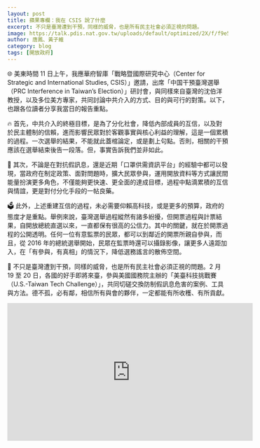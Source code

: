 ```yaml
---
layout: post
title: 蘋果專欄：我在 CSIS 說了什麼
excerpt: 不只是臺灣遭到干預，同樣的威脅，也是所有民主社會必須正視的問題。
image: https://talk.pdis.nat.gov.tw/uploads/default/optimized/2X/f/f9e54b4ab563a8caa2bf15bf68147f913913eeb2_2_1380x386.jpeg
author: 唐鳳、黃子維
category: blog
tags: [開放政府]
---
```


🌐 美東時間 11 日上午，我應華府智庫「戰略暨國際研究中心（Center for Strategic and International Studies, CSIS）」邀請，出席「中国干預臺灣選舉（PRC Interference in Taiwan’s Election）」研討會，與同樣來自臺灣的沈伯洋教授，以及多位美方專家，共同討論中共介入的方式、目的與可行的對策。以下，也跟各位讀者分享我當日的報告重點。

🔥 首先，中共介入的終極目標，是為了分化社會，降低內部成員的互信，以及對於民主體制的信賴，進而影響民眾對於客觀事實與核心利益的理解，這是一個累積的過程。一次選舉的結果，不能就此蓋棺論定，或是劃上句點。否則，相關的干預應該在選舉結束後告一段落。但，事實告訴我們並非如此。

🚸 其次，不論是在對抗假訊息，還是近期「口罩供需資訊平台」的經驗中都可以發現，當政府在制定政策、面對問題時，擴大民眾參與，運用開放資料等方式讓民間能量扮演更多角色，不僅能夠更快速、更全面的達成目標，過程中點滴累積的互信與情誼，更是對付分化手段的一帖良藥。

🗳️ 此外，上述重建互信的過程，未必需要仰賴高科技，或是更多的預算，政府的態度才是重點。舉例來說，臺灣選舉過程縱然有諸多紛擾，但開票過程與計票結果，自開放總統直選以來，一直都保有很高的公信力。其中的關鍵，就在於開票過程的公開透明。任何一位有意監票的民眾，都可以到鄰近的開票所親自參與，而且，從 2016 年的總統選舉開始，民眾在監票時還可以攝錄影像，讓更多人遠距加入，在「有參與，有真相」的情況下，降低選務謠言的散佈空間。

🗽 不只是臺灣遭到干預，同樣的威脅，也是所有民主社會必須正視的問題。2 月 19 至 20 日，各國的好手即將來臺，參與美國國務院主辦的「美臺科技挑戰賽（U.S.-Taiwan Tech Challenge）」，共同切磋交換防制假訊息危害的案例、工具與方法。德不孤，必有鄰，相信所有與會的夥伴，一定都能有所收穫、有所貢獻。

<iframe width="560" height="315" src="https://www.youtube.com/embed/01Ks2xiHxnI" frameborder="0" allowfullscreen></iframe>
